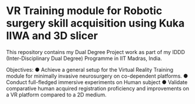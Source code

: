 # VR Training module for Robotic surgery skill acquisition using Kuka IIWA and 3D slicer

This repository contains my Dual Degree Project work as part of my IDDD (Inter-Disciplinary Dual Degree) Programme in IIT Madras, India. 

Objectives:
● Achieve a general setup for the Virtual Reality Training module for minimally invasive
neurosurgery on co-dependent platforms.
● Conduct full-fledged immersive experiments on Human subject
● Validate comparative human acquired registration proficiency and improvements on a
VR platform compared to a 2D medium.
